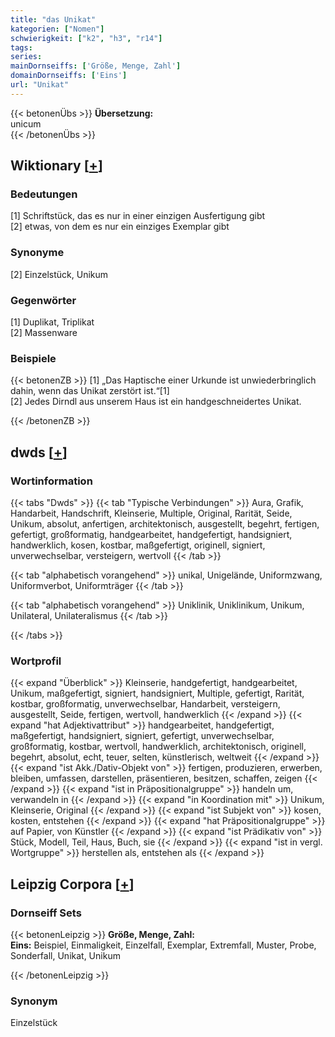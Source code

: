 ```yaml
---
title: "das Unikat"
kategorien: ["Nomen"]
schwierigkeit: ["k2", "h3", "r14"]
tags:
series:
mainDornseiffs: ['Größe, Menge, Zahl']
domainDornseiffs: ['Eins']
url: "Unikat"
---
```


{{< betonenÜbs >}}
**Übersetzung:**  
unicum  
{{< /betonenÜbs >}}

## Wiktionary [[+](https://de.wiktionary.org/wiki/Unikat)]

### Bedeutungen
[1] Schriftstück, das es nur in einer einzigen Ausfertigung gibt  
[2] etwas, von dem es nur ein einziges Exemplar gibt  

### Synonyme
[2] Einzelstück, Unikum  

### Gegenwörter
[1] Duplikat, Triplikat  
[2] Massenware  

### Beispiele
{{< betonenZB >}}
[1] „Das Haptische einer Urkunde ist unwiederbringlich dahin, wenn das Unikat zerstört ist.“[1]  
[2] Jedes Dirndl aus unserem Haus ist ein handgeschneidertes Unikat.  

{{< /betonenZB >}}


## dwds [[+](https://www.dwds.de/wb/Unikat)]

### Wortinformation
{{< tabs "Dwds" >}}
{{< tab "Typische Verbindungen" >}}
Aura, Grafik, Handarbeit, Handschrift, Kleinserie, Multiple, Original, Rarität, Seide, Unikum, absolut, anfertigen, architektonisch, ausgestellt, begehrt, fertigen, gefertigt, großformatig, handgearbeitet, handgefertigt, handsigniert, handwerklich, kosen, kostbar, maßgefertigt, originell, signiert, unverwechselbar, versteigern, wertvoll
{{< /tab >}}

{{< tab "alphabetisch vorangehend" >}}
unikal, Unigelände, Uniformzwang, Uniformverbot, Uniformträger
{{< /tab >}}

{{< tab "alphabetisch vorangehend" >}}
Uniklinik, Uniklinikum, Unikum, Unilateral, Unilateralismus
{{< /tab >}}

{{< /tabs >}}

### Wortprofil
{{< expand "Überblick" >}} Kleinserie, handgefertigt, handgearbeitet, Unikum, maßgefertigt, signiert, handsigniert, Multiple, gefertigt, Rarität, kostbar, großformatig, unverwechselbar, Handarbeit, versteigern, ausgestellt, Seide, fertigen, wertvoll, handwerklich {{< /expand >}}
{{< expand "hat Adjektivattribut" >}} handgearbeitet, handgefertigt, maßgefertigt, handsigniert, signiert, gefertigt, unverwechselbar, großformatig, kostbar, wertvoll, handwerklich, architektonisch, originell, begehrt, absolut, echt, teuer, selten, künstlerisch, weltweit {{< /expand >}}
{{< expand "ist Akk./Dativ-Objekt von" >}} fertigen, produzieren, erwerben, bleiben, umfassen, darstellen, präsentieren, besitzen, schaffen, zeigen {{< /expand >}}
{{< expand "ist in Präpositionalgruppe" >}} handeln um, verwandeln in {{< /expand >}}
{{< expand "in Koordination mit" >}} Unikum, Kleinserie, Original {{< /expand >}}
{{< expand "ist Subjekt von" >}} kosen, kosten, entstehen {{< /expand >}}
{{< expand "hat Präpositionalgruppe" >}} auf Papier, von Künstler {{< /expand >}}
{{< expand "ist Prädikativ von" >}} Stück, Modell, Teil, Haus, Buch, sie {{< /expand >}}
{{< expand "ist in vergl. Wortgruppe" >}} herstellen als, entstehen als {{< /expand >}}

## Leipzig Corpora [[+](https://corpora.uni-leipzig.de/en/res?word=Unikat&corpusId=deu_newscrawl-public_2018)]

### Dornseiff Sets
{{< betonenLeipzig >}}
**Größe, Menge, Zahl:**  
**Eins:** Beispiel, Einmaligkeit, Einzelfall, Exemplar, Extremfall, Muster, Probe, Sonderfall, Unikat, Unikum  

{{< /betonenLeipzig >}}

### Synonym
Einzelstück

